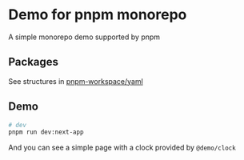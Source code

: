 # Demo for pnpm monorepo

A simple monorepo demo supported by pnpm

## Packages

See structures in [pnpm-workspace/yaml]('https://github.com/MadCcc/pnpm-monorepo-demo/blob/master/pnpm-workspace.yaml')

## Demo

```bash
# dev
pnpm run dev:next-app
```

And you can see a simple page with a clock provided by `@demo/clock`